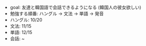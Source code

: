 - goal: 友達と韓国語で会話できるようになる (韓国人の彼女欲しい)
- 勉強する順番: ハングル -> 文法 -> 単語 -> 発音
- ハングル: 10/20
- 文法:  11/15
- 単語: 12/15
- 会話: ~
